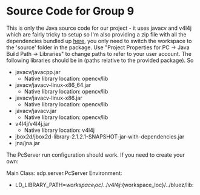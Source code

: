 Source Code for Group 9
=======

This is only the Java source code for our project - it uses javacv and v4l4j which are fairly tricky to setup so I'm also providing a zip file with all the dependencies bundled up [here](http://dl.dropbox.com/u/4739498/sdp2012-group9.zip), you only need to switch the workspace to the 'source' folder in the package. Use "Project Properties for PC -> Java Build Path -> Libraries" to change paths to refer to your user account. The following libraries should be in (paths relative to the provided package). So

* javacv/javacpp.jar
  * Native library location: opencv/lib
* javacv/javacv-linux-x86_64.jar
  * Native library location: opencv/lib
* javacv/javacv-linux-x86.jar
  * Native library location: opencv/lib
* javacv/javacv.jar
  * Native library location: opencv/lib
* v4l4j/v4l4j.jar
  * Native library location: v4l4j
* jbox2d/jbox2d-library-2.1.2.1-SNAPSHOT-jar-with-dependencies.jar
* jna/jna.jar

The PcServer run configuration should work. If you need to create your own:

Main Class: sdp.server.PcServer
Environment:
  * LD_LIBRARY_PATH=${workspace_loc}/../v4l4j:${workspace_loc}/../bluez/lib:
